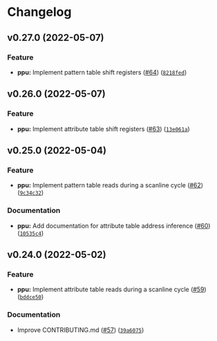 # Changelog

<!--next-version-placeholder-->

## v0.27.0 (2022-05-07)
### Feature
* **ppu:** Implement pattern table shift registers ([#64](https://github.com/zeeps31/purenes/issues/64)) ([`8218fed`](https://github.com/zeeps31/purenes/commit/8218fed23f12ac4c59dd3a71499d874b4e65ca1e))

## v0.26.0 (2022-05-07)
### Feature
* **ppu:** Implement attribute table shift registers ([#63](https://github.com/zeeps31/purenes/issues/63)) ([`13e061a`](https://github.com/zeeps31/purenes/commit/13e061aebde6a0302cce880da75087a5e5281ab1))

## v0.25.0 (2022-05-04)
### Feature
* **ppu:** Implement pattern table reads during a scanline cycle ([#62](https://github.com/zeeps31/purenes/issues/62)) ([`9c34c32`](https://github.com/zeeps31/purenes/commit/9c34c32b9b5d4d863ade648e13bfdaf3bb0bb2fa))

### Documentation
* **ppu:** Add documentation for attribute table address inference ([#60](https://github.com/zeeps31/purenes/issues/60)) ([`10535c4`](https://github.com/zeeps31/purenes/commit/10535c427218d58317147213341421e0d6c45975))

## v0.24.0 (2022-05-02)
### Feature
* **ppu:** Implement attribute table reads during a scanline cycle ([#59](https://github.com/zeeps31/purenes/issues/59)) ([`bddce50`](https://github.com/zeeps31/purenes/commit/bddce50544ec2c9b844a0d540b02c85670d9ca18))

### Documentation
* Improve CONTRIBUTING.md ([#57](https://github.com/zeeps31/purenes/issues/57)) ([`39a6075`](https://github.com/zeeps31/purenes/commit/39a60755d6432b901c0c7ac918e16bd9685aa141))

